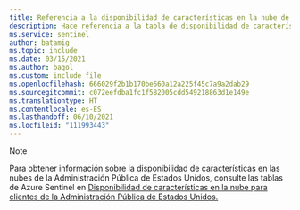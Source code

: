 ```yaml
---
title: Referencia a la disponibilidad de características en la nube de Azure Government
description: Hace referencia a la tabla de disponibilidad de características de Azure Government.
ms.service: sentinel
author: batamig
ms.topic: include
ms.date: 03/15/2021
ms.author: bagol
ms.custom: include file
ms.openlocfilehash: 666029f2b1b170be660a12a225f45c7a9a2dab29
ms.sourcegitcommit: c072eefdba1fc1f582005cdd549218863d1e149e
ms.translationtype: HT
ms.contentlocale: es-ES
ms.lasthandoff: 06/10/2021
ms.locfileid: "111993443"
---
```

>[!NOTE]
> Para obtener información sobre la disponibilidad de características en las nubes de la Administración Pública de Estados Unidos, consulte las tablas de Azure Sentinel en [Disponibilidad de características en la nube para clientes de la Administración Pública de Estados Unidos.](../../security/fundamentals/feature-availability.md)